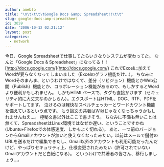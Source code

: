 ```yaml
---
author: ameblo
title: "\n\t\t\t\tGoogle Docs &amp; Spreadsheet!!\t\t"
slug: google-docs-amp-spreadsheet
id: 3059
date: '2006-10-12 02:21:12'
layout: post
categories:
  - network
---
```


今日、Google Spreadsheetで仕事してたらいきなりシステムが変わってた。 なんと「Google Docs & Spreadsheet」になってる！！ [http://docs.google.com/](http://docs.google.com/) これでExcelに加えてWordが要らなくなってしまいました（Excelのグラフ機能だけ…）。 ちなみにWordそのまんま、というわけではなくて、差分（リビジョン）機能とかWeb公開（Publish）機能とか、コラボレーション機能があるので、もしかするとWordより便利かもしれません。 しかもHTMLベースで、タグも直接かけます（セキュリティ的に大丈夫なのかしらん）。エクスポートはHTML、DOC、RTF、PDFをサポートしてます。 泣けるのは軽快なスペルチェッカーとワードカウント機能を備えているという点です。 もう論文の共著はWikiじゃなくなっちゃうかもしれませんねえ…。 極秘文書以外はここで書きそう。 ちなみに不満も無いことは無くて、SpreadsheetはLinux環境ではなぜか遅い、ということですかね(Ubuntu+Firefoxでの体感速度、しかもよく切れる)。 あと、一つ前のバージョンからGmailアカウントが無いと使えなくなったみたい。以前はメールで鍵付のURLを送るだけで編集できたし、Gmail以外のアカウントも利用可能だったんだけど、やっぱりセキュリティ上、仕様変更されたみたい（許可されていないGmailアカウントだと白紙になる）。 というわけで共著者の皆さん、移行しましょう…。